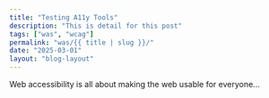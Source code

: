 ```yaml
---
title: "Testing A11y Tools"
description: "This is detail for this post"
tags: ["was", "wcag"]
permalink: "was/{{ title | slug }}/"
date: "2025-03-01"
layout: "blog-layout"
---
```


<div class="text-xl">
  Web accessibility is all about making the web usable for everyone... 
<div>
